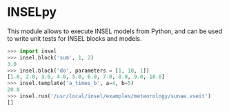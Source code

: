 # INSELpy

This module allows to execute INSEL models from Python, and can be used to write unit tests for INSEL blocks and models.

```python
>>> import insel
>>> insel.block('sum', 1, 2)
3.0
>>> insel.block('do', parameters = [1, 10, 1])
[1.0, 2.0, 3.0, 4.0, 5.0, 6.0, 7.0, 8.0, 9.0, 10.0]
>>> insel.template('a_times_b', a=4, b=5)
20.0
>>> insel.run('/usr/local/insel/examples/meteorology/sunae.vseit')
[]
```

